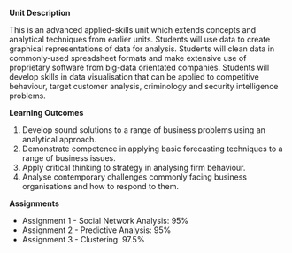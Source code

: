**Unit Description**

This is an advanced applied-skills unit which extends concepts and analytical techniques from
earlier units. Students will use data to create graphical representations of data for analysis.
Students will clean data in commonly-used spreadsheet formats and make extensive use of
proprietary software from big-data orientated companies. Students will develop skills in data
visualisation that can be applied to competitive behaviour, target customer analysis,
criminology and security intelligence problems.

**Learning Outcomes**
1. Develop sound solutions to a range of business problems using an analytical approach.
2. Demonstrate competence in applying basic forecasting techniques to a range of business issues.
3. Apply critical thinking to strategy in analysing firm behaviour.
4. Analyse contemporary challenges commonly facing business organisations and how to respond to them.

**Assignments**

- Assignment 1 - Social Network Analysis: 95%
- Assignment 2 - Predictive Analysis: 95%
- Assignment 3 - Clustering: 97.5%
